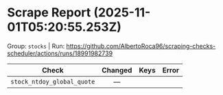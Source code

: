 # Scrape Report (2025-11-01T05:20:55.253Z)

Group: `stocks`  |  Run: https://github.com/AlbertoRoca96/scraping-checks-scheduler/actions/runs/18991982739

| Check | Changed | Keys | Error |
|---|:---:|:--|:--|
| `stock_ntdoy_global_quote` | — |  |  |
